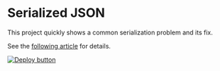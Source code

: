# Serialized JSON

This project quickly shows a common serialization problem and its fix.

See the [following article](???) for details.

[![Deploy button](http://azuredeploy.net/deploybutton.png)](https://portal.azure.com/#create/Microsoft.Template/uri/https:%2F%2Fraw.githubusercontent.com%2Fvplauzon%2Fdlogic-apps%2Fmaster%2Fserialized-json%2Fdeploy.json)

